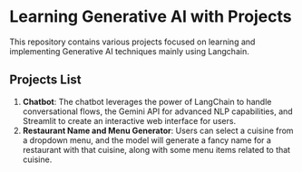 # Learning Generative AI with Projects

This repository contains various projects focused on learning and implementing Generative AI techniques mainly using Langchain.

## Projects List

1. **Chatbot**: The chatbot leverages the power of LangChain to handle conversational flows, the Gemini API for advanced NLP capabilities, and Streamlit to create an interactive web interface for users.
2. **Restaurant Name and Menu Generator**: Users can select a cuisine from a dropdown menu, and the model will generate a fancy name for a restaurant with that cuisine, along with some menu items related to that cuisine.
